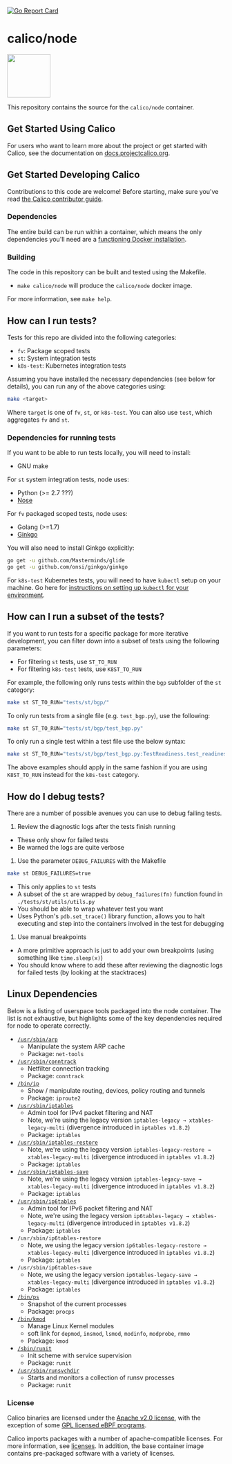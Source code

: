 [![Go Report Card](https://goreportcard.com/badge/github.com/projectcalico/node)](https://goreportcard.com/report/github.com/projectcalico/node)

# calico/node

<img src="http://docs.projectcalico.org/images/felix.png" width="100" height="100">

This repository contains the source for the `calico/node` container.

## Get Started Using Calico

For users who want to learn more about the project or get started with Calico, see the documentation on [docs.projectcalico.org](https://docs.projectcalico.org).

## Get Started Developing Calico

Contributions to this code are welcome! Before starting, make sure you've read [the Calico contributor guide][contrib].

### Dependencies

The entire build can be run within a container, which means the only dependencies you'll need are a [functioning Docker installation](https://docs.docker.com/engine/installation/).

### Building

The code in this repository can be built and tested using the Makefile.

- `make calico/node` will produce the `calico/node` docker image.

For more information, see `make help`.

[contrib]: https://github.com/projectcalico/calico/blob/master/CONTRIBUTING.md

## How can I run tests?

Tests for this repo are divided into the following categories:

- `fv`: Package scoped tests
- `st`: System integration tests
- `k8s-test`: Kubernetes integration tests

Assuming you have installed the necessary dependencies (see below for details), you can run any of the above categories using:

```bash
make <target>
```

Where `target` is one of `fv`, `st`, or `k8s-test`. You can also use `test`, which aggregates `fv` and `st`.

### Dependencies for running tests

If you want to be able to run tests locally, you will need to install:

- GNU make

For `st` system integration tests, node uses:

- Python (>= 2.7 ???)
- [Nose](https://nose.readthedocs.io/en/latest/)

For `fv` packaged scoped tests, node uses:

- Golang (>=1.7)
- [Ginkgo](https://github.com/onsi/ginkgo)

You will also need to install Ginkgo explicitly:

```bash
go get -u github.com/Masterminds/glide
go get -u github.com/onsi/ginkgo/ginkgo
```

For `k8s-test` Kubernetes tests, you will need to have `kubectl` setup on your machine. Go here for [instructions on setting up `kubectl` for your environment](https://kubernetes.io/docs/tasks/tools/install-kubectl/).

## How can I run a subset of the tests?

If you want to run tests for a specific package for more iterative development, you can filter down into a subset of tests using the following parameters:

- For filtering `st` tests, use `ST_TO_RUN`
- For filtering `k8s-test` tests, use `K8ST_TO_RUN`

For example, the following only runs tests within the `bgp` subfolder of the `st` category:

```bash
make st ST_TO_RUN="tests/st/bgp/"
```

To only run tests from a single file (e.g. `test_bgp.py`), use the following:

```bash
make st ST_TO_RUN="tests/st/bgp/test_bgp.py"
```

To only run a single test within a test file use the below syntax:

```bash
make st ST_TO_RUN="tests/st/bgp/test_bgp.py:TestReadiness.test_readiness_multihost"
```

The above examples should apply in the same fashion if you are using `K8ST_TO_RUN` instead for the `k8s-test` category.

## How do I debug tests?

There are a number of possible avenues you can use to debug failing tests.

1. Review the diagnostic logs after the tests finish running

- These only show for failed tests
- Be warned the logs are quite verbose

1. Use the parameter `DEBUG_FAILURES` with the Makefile

```bash
make st DEBUG_FAILURES=true
```

- This only applies to `st` tests
- A subset of the `st` are wrapped by `debug_failures(fn)` function found in `./tests/st/utils/utils.py`
- You should be able to wrap whatever test you want
- Uses Python's `pdb.set_trace()` library function, allows you to halt executing and step into the containers involved in the test for debugging

1. Use manual breakpoints

- A more primitive approach is just to add your own breakpoints (using something like `time.sleep(x)`)
- You should know where to add these after reviewing the diagnostic logs for failed tests (by looking at the stacktraces)

## Linux Dependencies

Below is a listing of userspace tools packaged into the node container. The list is not exhaustive, but highlights some of the key dependencies required for node to operate correctly.

- [`/usr/sbin/arp`](http://man7.org/linux/man-pages/man8/arp.8.html)
  - Manipulate the system ARP cache
  - Package: `net-tools`
- [`/usr/sbin/conntrack`](http://man7.org/linux/man-pages/man8/arp.8.html)
  - Netfilter connection tracking
  - Package: `conntrack`
- [`/bin/ip`](https://linux.die.net/man/8/ip)
  - Show / manipulate routing, devices, policy routing and tunnels
  - Package: `iproute2`
- [`/usr/sbin/iptables`](https://linux.die.net/man/8/iptables)
  - Admin tool for IPv4 packet filtering and NAT
  - Note, we're using the legacy version `iptables-legacy → xtables-legacy-multi` (divergence introduced in `iptables v1.8.2`)
  - Package: `iptables`
- [`/usr/sbin/iptables-restore`](https://linux.die.net/man/8/iptables-restore)
  - Note, we're using the legacy version `iptables-legacy-restore → xtables-legacy-multi` (divergence introduced in `iptables v1.8.2`)
  - Package: `iptables`
- [`/usr/sbin/iptables-save`](https://linux.die.net/man/8/iptables-save)
  - Note, we're using the legacy version `iptables-legacy-save → xtables-legacy-multi` (divergence introduced in `iptables v1.8.2`)
  - Package: `iptables`
- [`/usr/sbin/ip6tables`](https://linux.die.net/man/8/ip6tables)
  - Admin tool for IPv6 packet filtering and NAT
  - Note, we're using the legacy version `ip6tables-legacy → xtables-legacy-multi` (divergence introduced in `iptables v1.8.2`)
  - Package: `iptables`
- `/usr/sbin/ip6tables-restore`
  - Note, we using the legacy version `ip6tables-legacy-restore → xtables-legacy-multi` (divergence introduced in `iptables v1.8.2`)
  - Package: `iptables`
- `/usr/sbin/ip6tables-save`
  - Note, we using the legacy version `ip6tables-legacy-save → xtables-legacy-multi` (divergence introduced in `iptables v1.8.2`)
  - Package: `iptables`
- [`/bin/ps`](https://linux.die.net/man/1/ps)
  - Snapshot of the current processes
  - Package: `procps`
- [`/bin/kmod`](http://man7.org/linux/man-pages/man8/kmod.8.html)
  - Manage Linux Kernel modules
  - soft link for `depmod`, `insmod`, `lsmod`, `modinfo`, `modprobe`, `rmmo`
  - Package: `kmod`
- [`/sbin/runit`](http://smarden.org/runit/)
  - Init scheme with service supervision
  - Package: `runit`
- [`/usr/sbin/runsvchdir`](http://smarden.org/runit/runsvdir.8.html)
  - Starts and monitors a collection of runsv processes
  - Package: `runit`

### License

Calico binaries are licensed under the [Apache v2.0 license](LICENSE), with the exception of some [GPL licensed eBPF programs](https://github.com/projectcalico/felix/tree/master/bpf-gpl).

Calico imports packages with a number of apache-compatible licenses. For more information, see [licenses](/licenses). In addition, the base container image contains
pre-packaged software with a variety of licenses.
